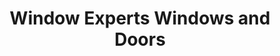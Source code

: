 ---
title: "Window Experts Windows and Doors"
url: /woodbridge/window-experts-windows-and-doors/
shop: Eisenwaren
---
